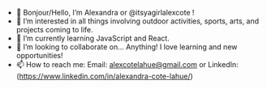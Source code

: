 - 👋 Bonjour/Hello, I’m Alexandra or @itsyagirlalexcote !
- 👀 I’m interested in all things involving outdoor activities, sports, arts, and projects coming to life. 
- 🌱 I’m currently learning JavaScript and React.
- 💞️ I’m looking to collaborate on... Anything! I love learning and new opportunities!  
- 📫 How to reach me: Email: alexcotelahue@gmail.com or LinkedIn: (https://www.linkedin.com/in/alexandra-cote-lahue/) 

<!---
itsyagirlalexcote/itsyagirlalexcote is a ✨ special ✨ repository because its `README.md` (this file) appears on your GitHub profile.
You can click the Preview link to take a look at your changes.
--->
